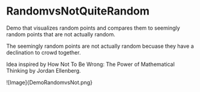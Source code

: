 # RandomvsNotQuiteRandom

Demo that visualizes random points and compares them to seemingly random points that are not actually random.

The seemingly random points are not actually random becuase they have a declination to crowd together.

Idea inspired by How Not To Be Wrong: The Power of Mathematical Thinking by Jordan Ellenberg.

![Image]{DemoRandomvsNot.png}
